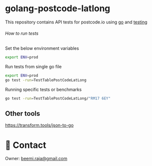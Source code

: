 # golang-postcode-latlong

This repository contains API tests for postcode.io using [go](https://go.dev/) and [testing](https://pkg.go.dev/testing)

###### How to run tests

Set the below environment variables

```bash
export ENV=prod
```

Run tests from single go file

```bash
export ENV=prod
go test -run=TestTablePostCodeLatLong
```

Running specific tests or benchmarks

```bash
go test -run=TestTablePostCodeLatLong/"RM17 6EY"
```

## Other tools
https://transform.tools/json-to-go

# :e-mail: Contact
Owner: [beemi.raja@gmail.com](beemi.raja@gmail.com)
